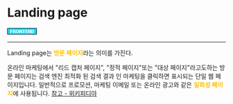 # Landing page

![Frontend](../../2TAT1C/Label_Frontend.png)

---

Landing page는 <span style="color:#FFBF00; font-weight:bold;">방문 페이지</span>라는 의미를 가진다.

온라인 마케팅에서 "리드 캡처 페이지", "정적 페이지"또는 "대상 페이지"라고도하는 방문 페이지는 검색 엔진 최적화 된 검색 결과 인 마케팅을 클릭하면 표시되는 단일 웹 페이지입니다.
일반적으로 프로모션, 마케팅 이메일 또는 온라인 광고와 같은 <span style="color:#FFBF00; font-weight:bold;">일회성 페이지</span>에 사용됩니다.
<a href="https://en.wikipedia.org/wiki/Landing_page">참고 - 위키피디아</a>
